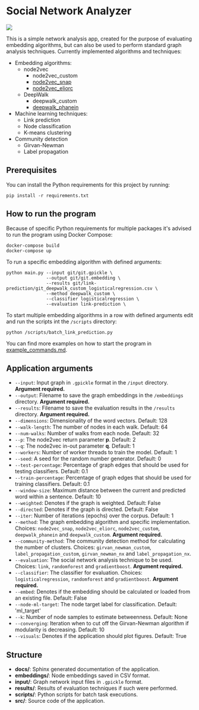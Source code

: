 
# Social Network Analyzer

![](https://img.shields.io/github/license/g-despot/social-network-analyzer)

This is a simple network analysis app, created for the purpose of evaluating embedding algorithms, but can also be used to perform standard graph analysis techniques. Currently implemented algorithms and techniques:
* Embedding algorithms:
  * node2vec
    * node2vec_custom
    * [node2vec_snap](https://github.com/aditya-grover/node2vec)
    * [node2vec_eliorc](https://github.com/eliorc/node2vec)
  * DeepWalk
    * deepwalk_custom
    * [deepwalk_phanein](https://github.com/phanein/deepwalk)
* Machine learning techniques:
  * Link prediction
  * Node classification
  * K-means clustering
* Community detection
  * Girvan-Newman
  * Label propagation

## Prerequisites

You can install the Python requirements for this project by running:

```shell
pip install -r requirements.txt
```

## How to run the program

Because of specific Python requirements for multiple packages it's advised to run the program using Docker Compose:

```shell
docker-compose build
docker-compose up
```

To run a specific embedding algorithm with defined arguments:

```shell
python main.py --input git/git.gpickle \
               --output git/git.embedding \
               --results git/link-prediction/git_deepwalk_custom_logisticalregression.csv \
               --method deepwalk_custom \
               --classifier logisticalregression \
               --evaluation link-prediction \
```

To start multiple embedding algorithms in a row with defined arguments edit and run the scripts int the `/scripts` directory:

```shell
python /scripts/batch_link_prediction.py
```

You can find more examples on how to start the program in [example_commands.md](./example_commands.md).

## Application arguments

* `--input`: Input graph in `.gpickle` format in the `/input` directory. **Argument required.**
* `--output`: Filename to save the graph embeddings in the `/embeddings` directory. **Argument required.**
* `--results`: Filename to save the evaluation results in the `/results` directory. **Argument required.**
* `--dimensions`: Dimensionality of the word vectors. Default: 128
* `--walk-length`: The number of nodes in each walk. Default: 64
* `--num-walks`: Number of walks from each node. Default: 32
* `--p`: The node2vec return parameter **p**. Default: 2
* `--q`: The node2vec in-out parameter **q**. Default: 1
* `--workers`: Number of worker threads to train the model. Default: 1
* `--seed`: A seed for the random number generator. Default: 0
* `--test-percentage`: Percentage of graph edges that should be used for testing classifiers. Default: 0.1
* `--train-percentage`: Percentage of graph edges that should be used for training classifiers. Default: 0.1
* `--window-size`: Maximum distance between the current and predicted word within a sentence. Default: 10
* `--weighted`: Denotes if the graph is weighted. Default: False
* `--directed`: Denotes if the graph is directed. Default: False
* `--iter`: Number of iterations (epochs) over the corpus. Default: 1
* `--method`: The graph embedding algorithm and specific implementation. Choices: `node2vec_snap`, `node2vec_eliorc`, `node2vec_custom`,  `deepwalk_phanein` and `deepwalk_custom`. **Argument required.**
* `--community-method`: The community detection method for calculating the number of
clusters. Choices: `girvan_newman_custom`, `label_propagation_custom`, `girvan_newman_nx` and `label_propagation_nx`.
* `--evaluation`: The social network analysis technique to be used. Choices: `link`,  `randomforest` and `gradientboost`. **Argument required.**
* `--classifier`: The classifier for evaluation. Choices: `logisticalregression`,  `randomforest` and `gradientboost`. **Argument required.**
* `--embed`: Denotes if the embedding should be calculated or loaded from an existing file. Default: False
* `--node-ml-target`: The node target label for classification. Default: 'ml_target'
* `--k`: Number of node samples to estimate betweenness. Default: None
* `--converging`: Iteration when to cut off the Girvan-Newman algorithm if modularity is decreasing. Default: 10
* `--visuals`: Denotes if the application should plot figures. Default: True

## Structure

* **docs/**: Sphinx generated documentation of the application.
* **embeddings/**: Node embeddings saved in CSV format.
* **input/**: Graph network input files in `.gpickle` format.
* **results/**: Results of evaluation techniques if such were performed.
* **scripts/**: Python scripts for batch task executions.
* **src/**: Source code of the application.